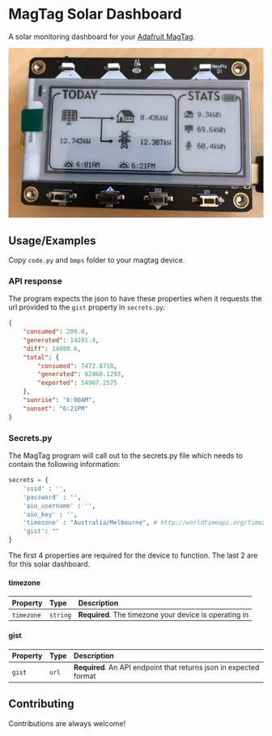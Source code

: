 
# MagTag Solar Dashboard

A solar monitoring dashboard for your [Adafruit MagTag](https://www.adafruit.com/product/4800).

![Photo of my MagTag displaying my solar dashboard](/screenshot.webp?raw=true)



## Usage/Examples

Copy `code.py` and `bmps` folder to your magtag device.

### API response

The program expects the json to have these properties when it requests the url provided to the `gist` property in `secrets.py`:

```json
{
    "consumed": 200.8,
    "generated": 14281.4,
    "diff": 14080.6,
    "total": {
        "consumed": 7472.8718,
        "generated": 62460.1293,
        "exported": 54987.2575
    },
    "sunrise": "6:00AM",
    "sunset": "6:21PM"
}
```

### Secrets.py

The MagTag program will call out to the secrets.py file which needs to contain the following information:

```python
secrets = {
    'ssid' : '',
    'password' : '',
    'aio_username' : '',
    'aio_key' : '',
    'timezone' : "Australia/Melbourne", # http://worldtimeapi.org/timezones
    'gist': ""
}
```

The first 4 properties are required for the device to function. The last 2 are for this solar dashboard.

  #### timezone

| Property | Type     | Description                |
| :-------- | :------- | :------------------------- |
| `timezone` | `string` | **Required**. The timezone your device is operating in  |

#### gist

| Property | Type     | Description                |
| :-------- | :------- | :------------------------- |
| `gist` | `url` | **Required**. An API endpoint that returns json in expected format  |
  
## Contributing

Contributions are always welcome!

  